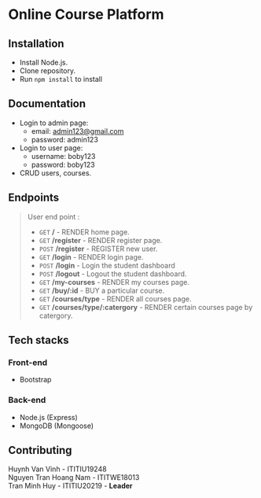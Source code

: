 # Online Course Platform
## Installation
- Install Node.js.
- Clone repository.
- Run <code>npm install</code> to install
## Documentation
- Login to admin page:
    - email: admin123@gmail.com
    - password: admin123
- Login to user page: 
    - username: boby123
    - password: boby123
- CRUD users, courses.

## Endpoints
> User end  point :
>  - <code>GET</code> **/** - RENDER home page.
>  - <code>GET</code> **/register** - RENDER register page.
>  - <code>POST</code> **/register** - REGISTER new user.
>  - <code>GET</code> **/login** - RENDER login page.
>  - <code>POST</code> **/login** - Login the student dashboard
>  - <code>POST</code> **/logout** - Logout the student dashboard.
>  - <code>GET</code> **/my-courses** - RENDER my courses page.
>  - <code>GET</code> **/buy/:id** - BUY a particular course.
>  - <code>GET</code> **/courses/type** - RENDER all courses page.
>  - <code>GET</code> **/courses/type/:catergory** - RENDER certain courses page by catergory.

## Tech stacks
### Front-end
- Bootstrap 
### Back-end
- Node.js (Express) 
- MongoDB (Mongoose)

## Contributing
Huynh Van Vinh - ITITIU19248
<br>
Nguyen Tran Hoang Nam - ITITWE18013
<br>
Tran Minh Huy - ITITIU20219 - **Leader**
